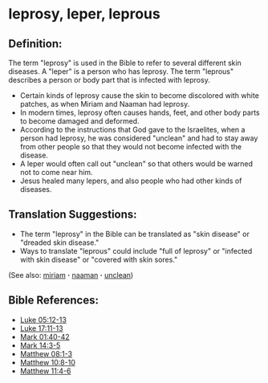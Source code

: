 # leprosy, leper, leprous #

## Definition: ##

The term "leprosy" is used in the Bible to refer to several different skin diseases. A "leper" is a person who has leprosy. The term "leprous" describes a person or body part that is infected with leprosy.

* Certain kinds of leprosy cause the skin to become discolored with white patches, as when Miriam and Naaman had leprosy.
* In modern times, leprosy often causes hands, feet, and other body parts to become damaged and deformed.
* According to the instructions that God gave to the Israelites, when a person had leprosy, he was considered "unclean" and had to stay away from other people so that they would not become infected with the disease.
* A leper would often call out "unclean" so that others would be warned not to come near him.
* Jesus healed many lepers, and also people who had other kinds of diseases.

## Translation Suggestions: ##

* The term "leprosy" in the Bible can be translated as "skin disease" or "dreaded skin disease."
* Ways to translate "leprous" could include  "full of leprosy" or "infected with skin disease" or "covered with skin sores."

(See also: [miriam](../other/miriam.md) **·** [naaman](../other/naaman.md) **·** [unclean](../kt/unclean.md))

## Bible References: ##

* [Luke 05:12-13](https://door43.org/en/bible/notes/luk/05/12)
* [Luke 17:11-13](https://door43.org/en/bible/notes/luk/17/11)
* [Mark 01:40-42](https://door43.org/en/bible/notes/mrk/01/40)
* [Mark 14:3-5](https://door43.org/en/bible/notes/mrk/14/03)
* [Matthew 08:1-3](https://door43.org/en/bible/notes/mat/08/01)
* [Matthew 10:8-10](https://door43.org/en/bible/notes/mat/10/08)
* [Matthew 11:4-6](https://door43.org/en/bible/notes/mat/11/04)
